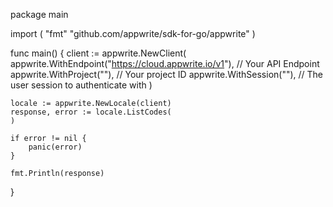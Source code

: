 package main

import (
    "fmt"
	"github.com/appwrite/sdk-for-go/appwrite"
)

func main() {
	client := appwrite.NewClient(
        appwrite.WithEndpoint("https://cloud.appwrite.io/v1"), // Your API Endpoint
        appwrite.WithProject(""), // Your project ID
        appwrite.WithSession(""), // The user session to authenticate with
    )

    locale := appwrite.NewLocale(client)
    response, error := locale.ListCodes(
    )

    if error != nil {
        panic(error)
    }

    fmt.Println(response)
}
